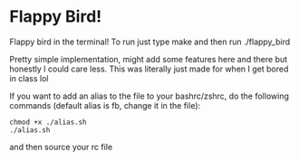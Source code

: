 # Flappy Bird!
Flappy bird in the terminal! To run just type make and then run ./flappy_bird 

Pretty simple implementation, might add some features here and there but honestly I could care less. This was literally just made for when I get bored in class lol

If you want to add an alias to the file to your bashrc/zshrc, do the following commands (default alias is fb, change it in the file): 
```
chmod +x ./alias.sh
./alias.sh
```
and then source your rc file
